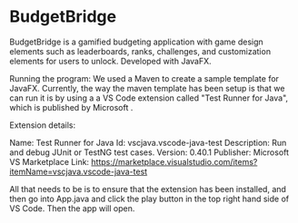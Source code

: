 # BudgetBridge
BudgetBridge is a gamified budgeting application with game design elements such as leaderboards, ranks, challenges, and customization elements for users to unlock. Developed with JavaFX. 

Running the program:
We used a Maven to create a sample template for JavaFX. Currently, the way the maven template has been setup is that we can run it is by using a a VS Code extension called "Test Runner for Java", which is published by Microsoft . 

Extension details:

Name: Test Runner for Java
Id: vscjava.vscode-java-test
Description: Run and debug JUnit or TestNG test cases.
Version: 0.40.1
Publisher: Microsoft
VS Marketplace Link: https://marketplace.visualstudio.com/items?itemName=vscjava.vscode-java-test

All that needs to be is to ensure that the extension has been installed, and then go into App.java and click the play button in the top right hand side of VS Code. Then the app will open.
